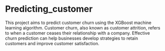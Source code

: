 # Predicting_customer
This project aims to predict customer churn using the XGBoost machine learning algorithm. Customer churn, also known as customer attrition, refers to when a customer ceases their relationship with a company. Effective churn prediction can help businesses develop strategies to retain customers and improve customer satisfaction.
